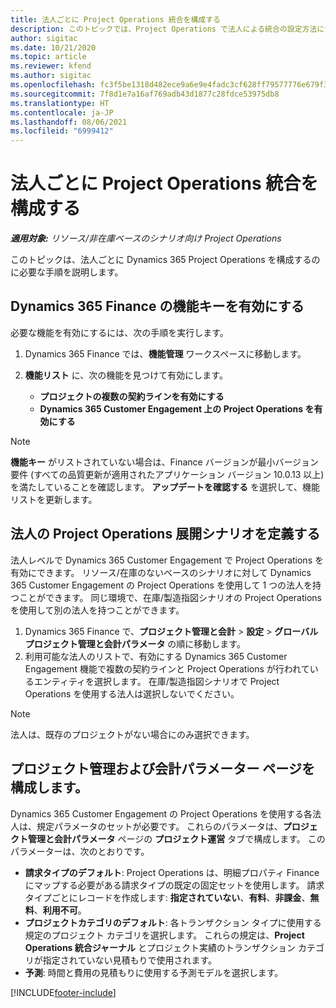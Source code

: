 ```yaml
---
title: 法人ごとに Project Operations 統合を構成する
description: このトピックでは、Project Operations で法人による統合の設定方法について説明します。
author: sigitac
ms.date: 10/21/2020
ms.topic: article
ms.reviewer: kfend
ms.author: sigitac
ms.openlocfilehash: fc3f5be1318d482ece9a6e9e4fadc3cf628ff79577776e679f32cef7c0b2fc8f
ms.sourcegitcommit: 7f8d1e7a16af769adb43d1877c28fdce53975db8
ms.translationtype: HT
ms.contentlocale: ja-JP
ms.lasthandoff: 08/06/2021
ms.locfileid: "6999412"
---
```

# <a name="configure-project-operations-integration-per-legal-entity"></a>法人ごとに Project Operations 統合を構成する 

_**適用対象:** リソース/非在庫ベースのシナリオ向け Project Operations_

このトピックは、法人ごとに Dynamics 365 Project Operations を構成するのに必要な手順を説明します。

## <a name="enable-feature-keys-in-dynamics-365-finance"></a>Dynamics 365 Finance の機能キーを有効にする

必要な機能を有効にするには、次の手順を実行します。

1. Dynamics 365 Finance では、**機能管理** ワークスペースに移動します。
2. **機能リスト** に、次の機能を見つけて有効にします。
  
    - **プロジェクトの複数の契約ラインを有効にする**
    - **Dynamics 365 Customer Engagement 上の Project Operations を有効にする**

> [!NOTE]
> **機能キー** がリストされていない場合は、Finance バージョンが最小バージョン要件 (すべての品質更新が適用されたアプリケーション バージョン 10.0.13 以上) を満たしていることを確認します。 **アップデートを確認する** を選択して、機能リストを更新します。

## <a name="define-the-project-operations-deployment-scenario-for-a-legal-entity"></a>法人の Project Operations 展開シナリオを定義する

法人レベルで Dynamics 365 Customer Engagement で Project Operations を有効にできます。 リソース/在庫のないベースのシナリオに対して Dynamics 365 Customer Engagement の Project Operations を使用して 1 つの法人を持つことができます。 同じ環境で、在庫/製造指図シナリオの Project Operations を使用して別の法人を持つことができます。

1. Dynamics 365 Finance で、**プロジェクト管理と会計** > **設定** > **グローバル プロジェクト管理と会計パラメータ** の順に移動します。
2. 利用可能な法人のリストで、有効にする Dynamics 365 Customer Engagement 機能で複数の契約ラインと Project Operations が行われているエンティティを選択します。 在庫/製造指図シナリオで Project Operations を使用する法人は選択しないでください。

> [!NOTE]
> 法人は、既存のプロジェクトがない場合にのみ選択できます。

## <a name="configure-project-management-and-accounting-parameters"></a>プロジェクト管理および会計パラメーター ページを構成します。

Dynamics 365 Customer Engagement の Project Operations を使用する各法人は、規定パラメータのセットが必要です。 これらのパラメータは、**プロジェクト管理と会計パラメータ** ページの **プロジェクト運営** タブで構成します。 このパラメーターは、次のとおりです。

  - **請求タイプのデフォルト**: Project Operations は、明細プロパティ Finance にマップする必要がある請求タイプの既定の固定セットを使用します。 請求タイプごとにレコードを作成します: **指定されていない**、**有料**、**非課金**、**無料**、**利用不可**。
  - **プロジェクトカテゴリのデフォルト**: 各トランザクション タイプに使用する規定のプロジェクト カテゴリを選択します。 これらの規定は、**Project Operations 統合ジャーナル** とプロジェクト実績のトランザクション カテゴリが指定されていない見積もりで使用されます。
  - **予測**: 時間と費用の見積もりに使用する予測モデルを選択します。


[!INCLUDE[footer-include](../includes/footer-banner.md)]